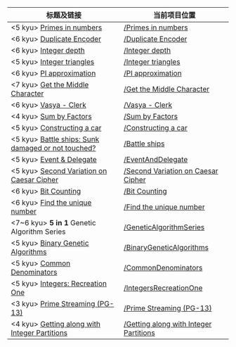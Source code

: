 |标题及链接|当前项目位置|
|---|---|
|<5 kyu> [Primes in numbers]|[/Primes in numbers]|
|<6 kyu> [Duplicate Encoder]|[/Duplicate Encoder]|
|<6 kyu> [Integer depth]|[/Integer depth]|
|<5 kyu> [Integer triangles]|[/Integer triangles]|
|<6 kyu> [PI approximation]|[/PI approximation]|
|<7 kyu> [Get the Middle Character]|[/Get the Middle Character]|
|<6 kyu> [Vasya - Clerk]|[/Vasya - Clerk]|
|<4 kyu> [Sum by Factors]|[/Sum by Factors]|
|<5 kyu> [Constructing a car]|[/Constructing a car]|
|<5 kyu> [Battle ships: Sunk damaged or not touched?]|[/Battle ships]|
|<5 kyu> [Event & Delegate]|[/EventAndDelegate]|
|<5 kyu> [Second Variation on Caesar Cipher]|[/Second Variation on Caesar Cipher]|
|<6 kyu> [Bit Counting]|[/Bit Counting]|
|<6 kyu> [Find the unique number]|[/Find the unique number]|
|<7~6 kyu> **5 in 1** Genetic Algorithm Series|[/GeneticAlgorithmSeries]|
|<5 kyu> [Binary Genetic Algorithms]|[/BinaryGeneticAlgorithms]|
|<5 kyu> [Common Denominators]|[/CommonDenominators]|
|<5 kyu> [Integers: Recreation One]|[/IntegersRecreationOne]|
|<3 kyu> [Prime Streaming (PG-13)]|[/Prime Streaming (PG-13)]|
|<4 kyu> [Getting along with Integer Partitions]|[/Getting along with Integer Partitions]|


[Primes in numbers]: https://www.codewars.com/kata/54d512e62a5e54c96200019e
[/Primes in numbers]: Primes%20in%20numbers
[Duplicate Encoder]: https://www.codewars.com/kata/54b42f9314d9229fd6000d9c
[/Duplicate Encoder]: Duplicate%20Encoder
[Integer depth]: https://www.codewars.com/kata/59b401e24f98a813f9000026
[/Integer depth]: Integer%20depth
[Integer triangles]: https://www.codewars.com/kata/integer-triangles
[/Integer triangles]: Integer%20triangles
[PI approximation]: https://www.codewars.com/kata/pi-approximation
[/PI approximation]: pi%20approximation
[Get the Middle Character]: https://www.codewars.com/kata/56747fd5cb988479af000028
[/Get the Middle Character]: Get%20the%20Middle%20Character
[Vasya - Clerk]: https://www.codewars.com/kata/555615a77ebc7c2c8a0000b8
[/Vasya - Clerk]: Vasya%20-%20Clerk
[Sum by Factors]: https://www.codewars.com/kata/sum-by-factors
[/Sum by Factors]: Sum%20by%20Factors
[Constructing a car]: https://www.codewars.com/kata/578b4f9b7c77f535fc00002f
[/Constructing a car]: Constructing%20a%20car
[Battle ships: Sunk damaged or not touched?]: https://www.codewars.com/kata/578b4f9b7c77f535fc00002f
[/Battle ships]: Battle%20ships
[Event & Delegate]: https://www.codewars.com/kata/5790bd38671cb57f7900012f
[/EventAndDelegate]: EventAndDelegate
[Second Variation on Caesar Cipher]: https://www.codewars.com/kata/second-variation-on-caesar-cipher
[/Second Variation on Caesar Cipher]: Caesar%20Cipher
[Bit Counting]: https://www.codewars.com/kata/bit-counting
[/Bit Counting]: Bit%20Counting
[Find the unique number]: https://www.codewars.com/kata/585d7d5adb20cf33cb000235
[/Find the unique number]: Find%20the%20unique%20number
[/GeneticAlgorithmSeries]: GeneticAlgorithmSeries
[Binary Genetic Algorithms]: https://www.codewars.com/kata/binary-genetic-algorithms
[/BinaryGeneticAlgorithms]: BinaryGeneticAlgorithms
[Common Denominators]: https://www.codewars.com/kata/54d7660d2daf68c619000d95
[/CommonDenominators]: CommonDenominators
[Integers: Recreation One]: https://www.codewars.com/kata/integers-recreation-one
[/IntegersRecreationOne]:IntegersRecreationOne
[Prime Streaming (PG-13)]: https://www.codewars.com/kata/5519a584a73e70fa570005f5
[/Prime Streaming (PG-13)]:/Prime%20Streaming%20(PG-13)
[Getting along with Integer Partitions]: https://www.codewars.com/kata/55cf3b567fc0e02b0b00000b
[/Getting along with Integer Partitions]:/Getting%20along%20with%20Integer%20Partitions
